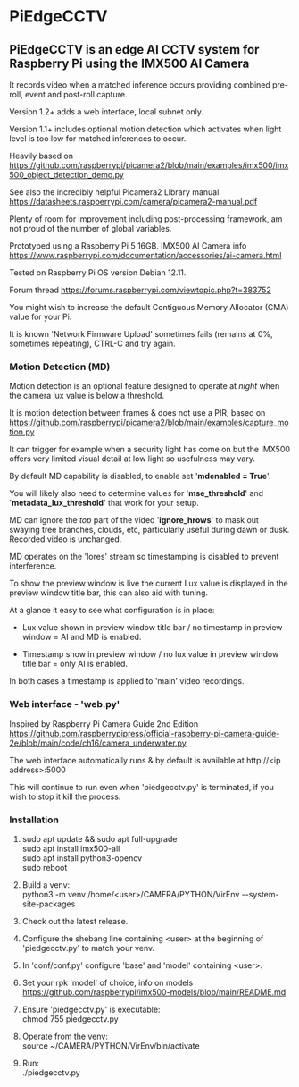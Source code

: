 # PiEdgeCCTV
## PiEdgeCCTV is an edge AI CCTV system for Raspberry Pi using the IMX500 AI Camera

It records video when a matched inference occurs providing combined pre-roll, event and post-roll capture.

Version 1.2+ adds a web interface, local subnet only. 

Version 1.1+ includes optional motion detection which activates when light level is too low for matched inferences to occur.

Heavily based on https://github.com/raspberrypi/picamera2/blob/main/examples/imx500/imx500_object_detection_demo.py

See also the incredibly helpful Picamera2 Library manual https://datasheets.raspberrypi.com/camera/picamera2-manual.pdf

Plenty of room for improvement including post-processing framework, am not proud of the number of global variables.

Prototyped using a Raspberry Pi 5 16GB. IMX500 AI Camera info https://www.raspberrypi.com/documentation/accessories/ai-camera.html

Tested on Raspberry Pi OS version Debian 12.11.
 
Forum thread https://forums.raspberrypi.com/viewtopic.php?t=383752

You might wish to increase the default Contiguous Memory Allocator (CMA) value for your Pi.

It is known 'Network Firmware Upload' sometimes fails (remains at 0%, sometimes repeating), CTRL-C and try again.


### Motion Detection (MD)

Motion detection is an optional feature designed to operate at *night* when the camera lux value is below a threshold.

It is motion detection between frames & does not use a PIR, based on https://github.com/raspberrypi/picamera2/blob/main/examples/capture_motion.py

It can trigger for example when a security light has come on but the IMX500 offers very limited visual detail at low light so usefulness may vary.

By default MD capability is disabled, to enable set '**mdenabled = True**'.

You will likely also need to determine values for '**mse_threshold**' and '**metadata_lux_threshold**' that work for your setup.

MD can ignore the *top* part of the video '**ignore_hrows**' to mask out swaying tree branches, clouds, etc, particularly useful during dawn or dusk. Recorded video is unchanged.

MD operates on the 'lores' stream so timestamping is disabled to prevent interference.

To show the preview window is live the current Lux value is displayed in the preview window title bar, this can also aid with tuning.

At a glance it easy to see what configuration is in place:

- Lux value shown in preview window title bar / no timestamp in preview window = AI and MD is enabled.

- Timestamp show in preview window / no lux value in preview window title bar = only AI is enabled.

In both cases a timestamp is applied to 'main' video recordings.


### Web interface - 'web.py'

Inspired by Raspberry Pi Camera Guide 2nd Edition https://github.com/raspberrypipress/official-raspberry-pi-camera-guide-2e/blob/main/code/ch16/camera_underwater.py

The web interface automatically runs & by default is available at http://\<ip address\>:5000

This will continue to run even when 'piedgecctv.py' is terminated, if you wish to stop it kill the process.


### Installation

1) sudo apt update && sudo apt full-upgrade  
   sudo apt install imx500-all  
   sudo apt install python3-opencv  
   sudo reboot  

2) Build a venv:  
   python3 -m venv /home/\<user\>/CAMERA/PYTHON/VirEnv --system-site-packages

3) Check out the latest release.

4) Configure the shebang line containing \<user\> at the beginning of 'piedgecctv.py' to match your venv.

5) In 'conf/conf.py' configure 'base' and 'model' containing \<user\>.

6) Set your rpk 'model' of choice, info on models https://github.com/raspberrypi/imx500-models/blob/main/README.md

7) Ensure 'piedgecctv.py' is executable:  
   chmod 755 piedgecctv.py

8) Operate from the venv:  
   source ~/CAMERA/PYTHON/VirEnv/bin/activate

9) Run:  
   ./piedgecctv.py

